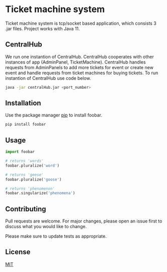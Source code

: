 # Ticket machine system

Ticket machine system is tcp/socket based application, which consists 3 .jar files. Project works with Java 11.

## CentralHub
We run one instantion of CentralHub. CentralHub cooperates with other instances of app (AdminPanel, TicketMachine). CentralHub handles requests from AdminPanels to add more tickets for event or create new event and handle requests from ticket machines for buying tickets. To run instantion of CentralHub use code below.
```bash
java -jar centralHub.jar <port_number>
```

## Installation

Use the package manager [pip](https://pip.pypa.io/en/stable/) to install foobar.

```bash
pip install foobar
```

## Usage

```python
import foobar

# returns 'words'
foobar.pluralize('word')

# returns 'geese'
foobar.pluralize('goose')

# returns 'phenomenon'
foobar.singularize('phenomena')
```

## Contributing
Pull requests are welcome. For major changes, please open an issue first to discuss what you would like to change.

Please make sure to update tests as appropriate.

## License
[MIT](https://choosealicense.com/licenses/mit/)
